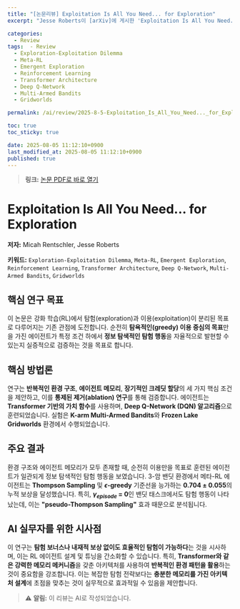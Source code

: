 ```yaml
---
title: "[논문리뷰] Exploitation Is All You Need... for Exploration"
excerpt: "Jesse Roberts이 [arXiv]에 게시한 'Exploitation Is All You Need... for Exploration' 논문에 대한 자세한 리뷰입니다."

categories:
  - Review
tags:  - Review
  - Exploration-Exploitation Dilemma
  - Meta-RL
  - Emergent Exploration
  - Reinforcement Learning
  - Transformer Architecture
  - Deep Q-Network
  - Multi-Armed Bandits
  - Gridworlds

permalink: /ai/review/2025-8-5-Exploitation_Is_All_You_Need..._for_Exploration/

toc: true
toc_sticky: true

date: 2025-08-05 11:12:10+0900
last_modified_at: 2025-08-05 11:12:10+0900
published: true
---
```

> **링크:** [논문 PDF로 바로 열기](https://arxiv.org/abs/2508.01287)

# Exploitation Is All You Need... for Exploration

**저자:** Micah Rentschler, Jesse Roberts

**키워드:** `Exploration-Exploitation Dilemma`, `Meta-RL`, `Emergent Exploration`, `Reinforcement Learning`, `Transformer Architecture`, `Deep Q-Network`, `Multi-Armed Bandits`, `Gridworlds`

## 핵심 연구 목표
이 논문은 강화 학습(RL)에서 탐험(exploration)과 이용(exploitation)이 분리된 목표로 다루어지는 기존 관점에 도전합니다. 순전히 **탐욕적인(greedy) 이용 중심의 목표**만을 가진 에이전트가 특정 조건 하에서 **정보 탐색적인 탐험 행동**을 자율적으로 발현할 수 있는지 실증적으로 검증하는 것을 목표로 합니다.

## 핵심 방법론
연구는 **반복적인 환경 구조**, **에이전트 메모리**, **장기적인 크레딧 할당**의 세 가지 핵심 조건을 제안하고, 이를 **통제된 제거(ablation) 연구**를 통해 검증합니다. 에이전트는 **Transformer 기반의 가치 함수**를 사용하며, **Deep Q-Network (DQN) 알고리즘**으로 훈련되었습니다. 실험은 **K-arm Multi-Armed Bandits**와 **Frozen Lake Gridworlds** 환경에서 수행되었습니다.

## 주요 결과
환경 구조와 에이전트 메모리가 모두 존재할 때, 순전히 이용만을 목표로 훈련된 에이전트가 일관되게 정보 탐색적인 탐험 행동을 보였습니다. 3-암 밴딧 환경에서 메타-RL 에이전트는 **Thompson Sampling** 및 **$\epsilon$-greedy** 기준선을 능가하는 **0.704 $\pm$ 0.055**의 누적 보상을 달성했습니다. 특히, **$\gamma_{episode}$ = 0**인 밴딧 태스크에서도 탐험 행동이 나타났는데, 이는 **"pseudo-Thompson Sampling"** 효과 때문으로 분석됩니다.

## AI 실무자를 위한 시사점
이 연구는 **탐험 보너스나 내재적 보상 없이도 효율적인 탐험이 가능하다**는 것을 시사하며, 이는 RL 에이전트 설계 및 튜닝을 간소화할 수 있습니다. 특히, **Transformer와 같은 강력한 메모리 메커니즘**을 갖춘 아키텍처를 사용하여 **반복적인 환경 패턴을 활용**하는 것이 중요함을 강조합니다. 이는 복잡한 탐험 전략보다는 **충분한 메모리를 가진 아키텍처 설계**에 초점을 맞추는 것이 실무적으로 효과적일 수 있음을 제안합니다.

> ⚠️ **알림:** 이 리뷰는 AI로 작성되었습니다.